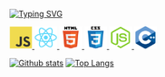[![Typing SVG](https://readme-typing-svg.herokuapp.com?size=24&duration=2000&color=4e0a82&vCenter=true&lines=Front-end+Dev)](https://git.io/typing-svg)






<p background="black">
 <a href="https://www.javascript.com" target="_blank"> <img src="https://raw.githubusercontent.com/devicons/devicon/master/icons/javascript/javascript-original.svg" alt="Js" width="40" display="inline-block" height="40"/> </a>
<a href="https://www.reactjs.org" display="inline-block" target="_blank"> <img src="https://raw.githubusercontent.com/devicons/devicon/master/icons/react/react-original.svg" alt="React" width="40" height="40"/> </a>
 <a href="https://www.w3.org/html/" target="_blank"> <img src="https://raw.githubusercontent.com/devicons/devicon/master/icons/html5/html5-original-wordmark.svg" alt="html5" width="40" height="40"/> </a>
<a href="https://www.w3schools.com/css/" target="_blank"> <img src="https://raw.githubusercontent.com/devicons/devicon/master/icons/css3/css3-original-wordmark.svg" alt="css3" width="40" height="40"/> </a>
<a href="https://www.metanit.com/css/" target="_blank"> <img src="https://github.com/devicons/devicon/blob/master/icons/nodejs/nodejs-original.svg" alt="css3" alt="css3" width="40" height="40"/> </a>
<a href="https://www.metanit.com/css/" target="_blank"> <img src="https://github.com/devicons/devicon/blob/master/icons/cplusplus/cplusplus-original.svg" alt="css3" alt="css3" width="40" height="40"/> </a>
</p>

[![Github stats](https://github-readme-stats.vercel.app/api?username=AzimAkhmedov&hide_border=true&count_private=true&show_icons=true&theme=tokyonight&include_all_commits=true)](https://github.com/anuraghazra/github-readme-stats) [![Top Langs](https://github-readme-stats.vercel.app/api/top-langs/?username=AzimAkhmedov&hide=smarty,java,actionscript&hide_border=true&theme=tokyonight&langs_count=10)](https://github.com/anuraghazra/github-readme-stats)

 
